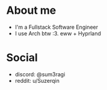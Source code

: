 # About me
- I'm a Fullstack Software Engineer
- I use Arch btw :3. eww + Hyprland

# Social
- discord: @sum3ragi
- reddit: u/Suzerqin
